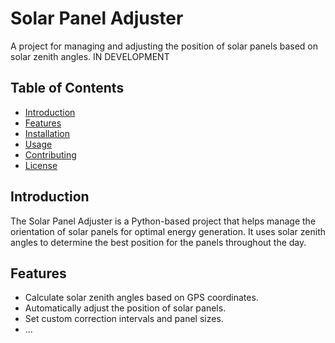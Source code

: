 # Solar Panel Adjuster

A project for managing and adjusting the position of solar panels based on solar zenith angles. IN DEVELOPMENT

## Table of Contents

- [Introduction](#introduction)
- [Features](#features)
- [Installation](#installation)
- [Usage](#usage)
- [Contributing](#contributing)
- [License](#license)

## Introduction

The Solar Panel Adjuster is a Python-based project that helps manage the orientation of solar panels for optimal energy generation. It uses solar zenith angles to determine the best position for the panels throughout the day.

## Features

- Calculate solar zenith angles based on GPS coordinates.
- Automatically adjust the position of solar panels.
- Set custom correction intervals and panel sizes.
- ...


